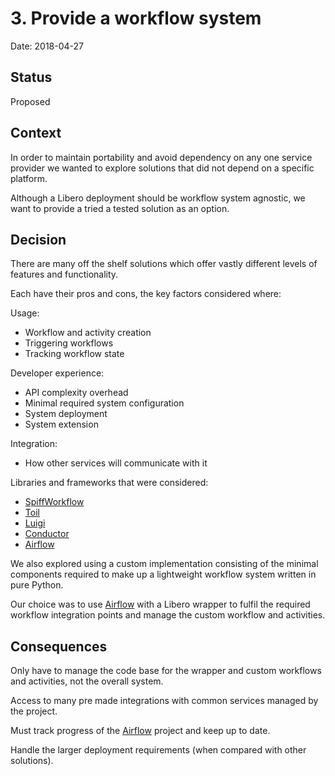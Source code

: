 # 3. Provide a workflow system

Date: 2018-04-27

## Status

Proposed

## Context

In order to maintain portability and avoid dependency on any one service provider we wanted to explore solutions that did
not depend on a specific platform.

Although a Libero deployment should be workflow system agnostic, we want to provide a tried a tested solution as an option.

## Decision

There are many off the shelf solutions which offer vastly different levels of features and functionality.

Each have their pros and cons, the key factors considered where:

Usage:
- Workflow and activity creation
- Triggering workflows
- Tracking workflow state

Developer experience:
- API complexity overhead
- Minimal required system configuration
- System deployment
- System extension

Integration:
- How other services will communicate with it

Libraries and frameworks that were considered:

- [SpiffWorkflow](http://spiffworkflow.readthedocs.io/en/latest/)
- [Toil](https://toil.readthedocs.io/en/3.15.0/)
- [Luigi](http://luigi.readthedocs.io/en/stable/index.html)
- [Conductor](https://netflix.github.io/conductor/)
- [Airflow](https://airflow.incubator.apache.org/project.html)

We also explored using a custom implementation consisting of the minimal components required to make up a lightweight workflow system written in pure Python.

Our choice was to use [Airflow](https://airflow.incubator.apache.org/project.html) with a Libero wrapper to fulfil the required workflow integration points and manage the custom workflow and activities.

## Consequences

Only have to manage the code base for the wrapper and custom workflows and activities, not the overall system.

Access to many pre made integrations with common services managed by the project. 

Must track progress of the [Airflow](https://airflow.incubator.apache.org/project.html) project and keep up to date.

Handle the larger deployment requirements (when compared with other solutions).


